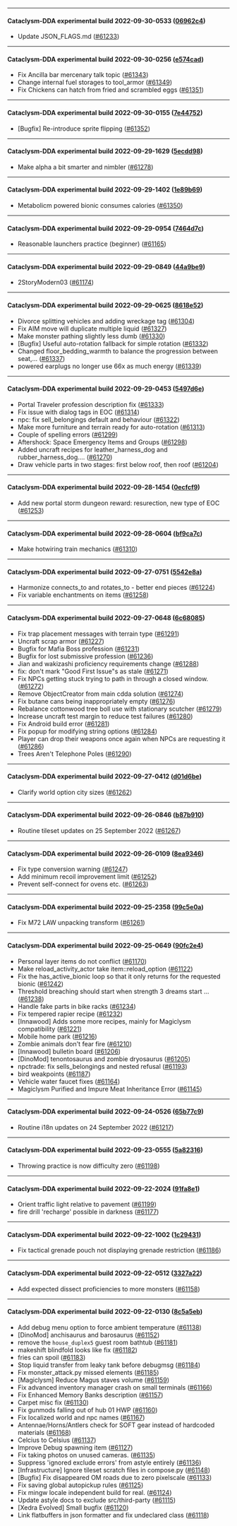 
---

#### Cataclysm-DDA experimental build 2022-09-30-0533 ([06962c4](https://github.com/CleverRaven/Cataclysm-DDA/releases/tag/cdda-experimental-2022-09-30-0533))

* Update JSON_FLAGS.md ([#61233](https://github.com/CleverRaven/Cataclysm-DDA/pull/61233))

---

#### Cataclysm-DDA experimental build 2022-09-30-0256 ([e574cad](https://github.com/CleverRaven/Cataclysm-DDA/releases/tag/cdda-experimental-2022-09-30-0256))

* Fix Ancilla bar mercenary talk topic ([#61343](https://github.com/CleverRaven/Cataclysm-DDA/pull/61343))
* Change internal fuel storages to tool_armor ([#61349](https://github.com/CleverRaven/Cataclysm-DDA/pull/61349))
* Fix Chickens can hatch from fried and scrambled eggs ([#61351](https://github.com/CleverRaven/Cataclysm-DDA/pull/61351))

---

#### Cataclysm-DDA experimental build 2022-09-30-0155 ([7e44752](https://github.com/CleverRaven/Cataclysm-DDA/releases/tag/cdda-experimental-2022-09-30-0155))

* [Bugfix] Re-introduce sprite flipping ([#61352](https://github.com/CleverRaven/Cataclysm-DDA/pull/61352))

---

#### Cataclysm-DDA experimental build 2022-09-29-1629 ([5ecdd98](https://github.com/CleverRaven/Cataclysm-DDA/releases/tag/cdda-experimental-2022-09-29-1629))

* Make alpha a bit smarter and nimbler ([#61278](https://github.com/CleverRaven/Cataclysm-DDA/pull/61278))

---

#### Cataclysm-DDA experimental build 2022-09-29-1402 ([1e89b69](https://github.com/CleverRaven/Cataclysm-DDA/releases/tag/cdda-experimental-2022-09-29-1402))

* Metabolicm powered bionic consumes calories ([#61350](https://github.com/CleverRaven/Cataclysm-DDA/pull/61350))

---

#### Cataclysm-DDA experimental build 2022-09-29-0954 ([7464d7c](https://github.com/CleverRaven/Cataclysm-DDA/releases/tag/cdda-experimental-2022-09-29-0954))

* Reasonable launchers practice (beginner) ([#61165](https://github.com/CleverRaven/Cataclysm-DDA/pull/61165))

---

#### Cataclysm-DDA experimental build 2022-09-29-0849 ([44a9be9](https://github.com/CleverRaven/Cataclysm-DDA/releases/tag/cdda-experimental-2022-09-29-0849))

* 2StoryModern03 ([#61174](https://github.com/CleverRaven/Cataclysm-DDA/pull/61174))

---

#### Cataclysm-DDA experimental build 2022-09-29-0625 ([8618e52](https://github.com/CleverRaven/Cataclysm-DDA/releases/tag/cdda-experimental-2022-09-29-0625))

* Divorce splitting vehicles and adding wreckage tag ([#61304](https://github.com/CleverRaven/Cataclysm-DDA/pull/61304))
* Fix AIM move will duplicate multiple liquid ([#61327](https://github.com/CleverRaven/Cataclysm-DDA/pull/61327))
* Make monster pathing slightly less dumb ([#61330](https://github.com/CleverRaven/Cataclysm-DDA/pull/61330))
* [Bugfix] Useful auto-rotation fallback for simple rotation ([#61332](https://github.com/CleverRaven/Cataclysm-DDA/pull/61332))
* Changed floor_bedding_warmth to balance the progression between seat,… ([#61337](https://github.com/CleverRaven/Cataclysm-DDA/pull/61337))
* powered earplugs no longer use 66x as much energy ([#61339](https://github.com/CleverRaven/Cataclysm-DDA/pull/61339))

---

#### Cataclysm-DDA experimental build 2022-09-29-0453 ([5497d6e](https://github.com/CleverRaven/Cataclysm-DDA/releases/tag/cdda-experimental-2022-09-29-0453))

* Portal Traveler profession description fix ([#61333](https://github.com/CleverRaven/Cataclysm-DDA/pull/61333))
* Fix issue with dialog tags in EOC ([#61314](https://github.com/CleverRaven/Cataclysm-DDA/pull/61314))
* npc: fix sell_belongings default and behaviour ([#61322](https://github.com/CleverRaven/Cataclysm-DDA/pull/61322))
* Make more furniture and terrain ready for auto-rotation ([#61313](https://github.com/CleverRaven/Cataclysm-DDA/pull/61313))
* Couple of spelling errors ([#61299](https://github.com/CleverRaven/Cataclysm-DDA/pull/61299))
* Aftershock: Space Emergency Items and Groups ([#61298](https://github.com/CleverRaven/Cataclysm-DDA/pull/61298))
* Added uncraft recipes for leather_harness_dog and rubber_harness_dog.… ([#61270](https://github.com/CleverRaven/Cataclysm-DDA/pull/61270))
* Draw vehicle parts in two stages: first below roof, then roof ([#61204](https://github.com/CleverRaven/Cataclysm-DDA/pull/61204))

---

#### Cataclysm-DDA experimental build 2022-09-28-1454 ([0ecfcf9](https://github.com/CleverRaven/Cataclysm-DDA/releases/tag/cdda-experimental-2022-09-28-1454))

* Add new portal storm dungeon reward: resurection, new type of EOC ([#61253](https://github.com/CleverRaven/Cataclysm-DDA/pull/61253))

---

#### Cataclysm-DDA experimental build 2022-09-28-0604 ([bf9ca7c](https://github.com/CleverRaven/Cataclysm-DDA/releases/tag/cdda-experimental-2022-09-28-0604))

* Make hotwiring train mechanics ([#61310](https://github.com/CleverRaven/Cataclysm-DDA/pull/61310))

---

#### Cataclysm-DDA experimental build 2022-09-27-0751 ([5542e8a](https://github.com/CleverRaven/Cataclysm-DDA/releases/tag/cdda-experimental-2022-09-27-0751))

* Harmonize connects_to and rotates_to - better end pieces ([#61224](https://github.com/CleverRaven/Cataclysm-DDA/pull/61224))
* Fix variable enchantments on items ([#61258](https://github.com/CleverRaven/Cataclysm-DDA/pull/61258))

---

#### Cataclysm-DDA experimental build 2022-09-27-0648 ([6c68085](https://github.com/CleverRaven/Cataclysm-DDA/releases/tag/cdda-experimental-2022-09-27-0648))

* Fix trap placement messages with terrain type ([#61291](https://github.com/CleverRaven/Cataclysm-DDA/pull/61291))
* Uncraft scrap armor ([#61227](https://github.com/CleverRaven/Cataclysm-DDA/pull/61227))
* Bugfix for Mafia Boss profession ([#61231](https://github.com/CleverRaven/Cataclysm-DDA/pull/61231))
* Bugfix for lost submissive profession ([#61236](https://github.com/CleverRaven/Cataclysm-DDA/pull/61236))
* Jian and wakizashi proficiency requirements change ([#61288](https://github.com/CleverRaven/Cataclysm-DDA/pull/61288))
* fix: don't mark "Good First Issue"s as stale ([#61271](https://github.com/CleverRaven/Cataclysm-DDA/pull/61271))
* Fix NPCs getting stuck trying to path in through a closed window. ([#61272](https://github.com/CleverRaven/Cataclysm-DDA/pull/61272))
* Remove ObjectCreator from main cdda solution ([#61274](https://github.com/CleverRaven/Cataclysm-DDA/pull/61274))
* Fix butane cans being inappropriately empty ([#61276](https://github.com/CleverRaven/Cataclysm-DDA/pull/61276))
* Rebalance cottonwood tree boll use with stationary scutcher ([#61279](https://github.com/CleverRaven/Cataclysm-DDA/pull/61279))
* Increase uncraft test margin to reduce test failures ([#61280](https://github.com/CleverRaven/Cataclysm-DDA/pull/61280))
* Fix Android build error ([#61281](https://github.com/CleverRaven/Cataclysm-DDA/pull/61281))
* Fix popup for modifying string options ([#61284](https://github.com/CleverRaven/Cataclysm-DDA/pull/61284))
* Player can drop their weapons once again when NPCs are requesting it ([#61286](https://github.com/CleverRaven/Cataclysm-DDA/pull/61286))
* Trees Aren't Telephone Poles ([#61290](https://github.com/CleverRaven/Cataclysm-DDA/pull/61290))

---

#### Cataclysm-DDA experimental build 2022-09-27-0412 ([d01d6be](https://github.com/CleverRaven/Cataclysm-DDA/releases/tag/cdda-experimental-2022-09-27-0412))

* Clarify world option city sizes ([#61262](https://github.com/CleverRaven/Cataclysm-DDA/pull/61262))

---

#### Cataclysm-DDA experimental build 2022-09-26-0846 ([b87b910](https://github.com/CleverRaven/Cataclysm-DDA/releases/tag/cdda-experimental-2022-09-26-0846))

* Routine tileset updates on 25 September 2022 ([#61267](https://github.com/CleverRaven/Cataclysm-DDA/pull/61267))

---

#### Cataclysm-DDA experimental build 2022-09-26-0109 ([8ea9346](https://github.com/CleverRaven/Cataclysm-DDA/releases/tag/cdda-experimental-2022-09-26-0109))

* Fix type conversion warning ([#61247](https://github.com/CleverRaven/Cataclysm-DDA/pull/61247))
* Add minimum recoil improvement limit ([#61252](https://github.com/CleverRaven/Cataclysm-DDA/pull/61252))
* Prevent self-connect for ovens etc. ([#61263](https://github.com/CleverRaven/Cataclysm-DDA/pull/61263))

---

#### Cataclysm-DDA experimental build 2022-09-25-2358 ([99c5e0a](https://github.com/CleverRaven/Cataclysm-DDA/releases/tag/cdda-experimental-2022-09-25-2358))

* Fix M72 LAW unpacking transform ([#61261](https://github.com/CleverRaven/Cataclysm-DDA/pull/61261))

---

#### Cataclysm-DDA experimental build 2022-09-25-0649 ([90fc2e4](https://github.com/CleverRaven/Cataclysm-DDA/releases/tag/cdda-experimental-2022-09-25-0649))

* Personal layer items do not conflict ([#61170](https://github.com/CleverRaven/Cataclysm-DDA/pull/61170))
* Make reload_activity_actor take item::reload_option ([#61122](https://github.com/CleverRaven/Cataclysm-DDA/pull/61122))
* Fix the has_active_bionic loop so that it only returns for the requested bionic ([#61242](https://github.com/CleverRaven/Cataclysm-DDA/pull/61242))
* Threshold breaching should start when strength 3 dreams start ... ([#61238](https://github.com/CleverRaven/Cataclysm-DDA/pull/61238))
* Handle fake parts in bike racks ([#61234](https://github.com/CleverRaven/Cataclysm-DDA/pull/61234))
* Fix tempered rapier recipe ([#61232](https://github.com/CleverRaven/Cataclysm-DDA/pull/61232))
* [Innawood] Adds some more recipes, mainly for Magiclysm compatibility  ([#61221](https://github.com/CleverRaven/Cataclysm-DDA/pull/61221))
* Mobile home park ([#61216](https://github.com/CleverRaven/Cataclysm-DDA/pull/61216))
* Zombie animals don't fear fire ([#61210](https://github.com/CleverRaven/Cataclysm-DDA/pull/61210))
* [Innawood] bulletin board ([#61206](https://github.com/CleverRaven/Cataclysm-DDA/pull/61206))
* [DinoMod] tenontosaurus and zombie dryosaurus ([#61205](https://github.com/CleverRaven/Cataclysm-DDA/pull/61205))
* npctrade: fix sells_belongings and nested refusal ([#61193](https://github.com/CleverRaven/Cataclysm-DDA/pull/61193))
* bird weakpoints ([#61187](https://github.com/CleverRaven/Cataclysm-DDA/pull/61187))
* Vehicle water faucet fixes ([#61164](https://github.com/CleverRaven/Cataclysm-DDA/pull/61164))
* Magiclysm Purified and Impure Meat Inheritance Error ([#61145](https://github.com/CleverRaven/Cataclysm-DDA/pull/61145))

---

#### Cataclysm-DDA experimental build 2022-09-24-0526 ([65b77c9](https://github.com/CleverRaven/Cataclysm-DDA/releases/tag/cdda-experimental-2022-09-24-0526))

* Routine i18n updates on 24 September 2022 ([#61217](https://github.com/CleverRaven/Cataclysm-DDA/pull/61217))

---

#### Cataclysm-DDA experimental build 2022-09-23-0555 ([5a82316](https://github.com/CleverRaven/Cataclysm-DDA/releases/tag/cdda-experimental-2022-09-23-0555))

* Throwing practice is now difficulty zero ([#61198](https://github.com/CleverRaven/Cataclysm-DDA/pull/61198))

---

#### Cataclysm-DDA experimental build 2022-09-22-2024 ([91fa8e1](https://github.com/CleverRaven/Cataclysm-DDA/releases/tag/cdda-experimental-2022-09-22-2024))

* Orient traffic light relative to pavement ([#61199](https://github.com/CleverRaven/Cataclysm-DDA/pull/61199))
* fire drill 'recharge' possible in darkness ([#61177](https://github.com/CleverRaven/Cataclysm-DDA/pull/61177))

---

#### Cataclysm-DDA experimental build 2022-09-22-1002 ([1c29431](https://github.com/CleverRaven/Cataclysm-DDA/releases/tag/cdda-experimental-2022-09-22-1002))

* Fix tactical grenade pouch not displaying grenade restriction ([#61186](https://github.com/CleverRaven/Cataclysm-DDA/pull/61186))

---

#### Cataclysm-DDA experimental build 2022-09-22-0512 ([3327a22](https://github.com/CleverRaven/Cataclysm-DDA/releases/tag/cdda-experimental-2022-09-22-0512))

* Add expected dissect proficiencies to more monsters ([#61158](https://github.com/CleverRaven/Cataclysm-DDA/pull/61158))

---

#### Cataclysm-DDA experimental build 2022-09-22-0130 ([8c5a5eb](https://github.com/CleverRaven/Cataclysm-DDA/releases/tag/cdda-experimental-2022-09-22-0130))

* Add debug menu option to force ambient temperature ([#61138](https://github.com/CleverRaven/Cataclysm-DDA/pull/61138))
* [DinoMod] anchisaurus and barosaurus ([#61152](https://github.com/CleverRaven/Cataclysm-DDA/pull/61152))
* remove the `house_duplex5` guest room bathtub ([#61181](https://github.com/CleverRaven/Cataclysm-DDA/pull/61181))
* makeshift blindfold looks like fix ([#61182](https://github.com/CleverRaven/Cataclysm-DDA/pull/61182))
* fries can spoil ([#61183](https://github.com/CleverRaven/Cataclysm-DDA/pull/61183))
* Stop liquid transfer from leaky tank before debugmsg ([#61184](https://github.com/CleverRaven/Cataclysm-DDA/pull/61184))
* Fix monster_attack.py missed elements ([#61185](https://github.com/CleverRaven/Cataclysm-DDA/pull/61185))
* [Magiclysm] Reduce Magus staves volume ([#61159](https://github.com/CleverRaven/Cataclysm-DDA/pull/61159))
* Fix advanced inventory manager crash on small terminals ([#61166](https://github.com/CleverRaven/Cataclysm-DDA/pull/61166))
* Fix Enhanced Memory Banks description ([#61157](https://github.com/CleverRaven/Cataclysm-DDA/pull/61157))
* Carpet misc fix ([#61130](https://github.com/CleverRaven/Cataclysm-DDA/pull/61130))
* Fix gunmods falling out of hub 01 HWP ([#61160](https://github.com/CleverRaven/Cataclysm-DDA/pull/61160))
* Fix localized world and npc names ([#61167](https://github.com/CleverRaven/Cataclysm-DDA/pull/61167))
* Antennae/Horns/Antlers check for SOFT gear instead of hardcoded materials ([#61168](https://github.com/CleverRaven/Cataclysm-DDA/pull/61168))
* Celcius to Celsius ([#61137](https://github.com/CleverRaven/Cataclysm-DDA/pull/61137))
* Improve Debug spawning item ([#61127](https://github.com/CleverRaven/Cataclysm-DDA/pull/61127))
* Fix taking photos on unused cameras. ([#61135](https://github.com/CleverRaven/Cataclysm-DDA/pull/61135))
* Suppress 'ignored exclude errors' from astyle entirely ([#61136](https://github.com/CleverRaven/Cataclysm-DDA/pull/61136))
* [Infrastructure] Ignore tileset scratch files in compose.py ([#61148](https://github.com/CleverRaven/Cataclysm-DDA/pull/61148))
* [Bugfix] Fix disappeared OM roads due to zero pixelscale ([#61133](https://github.com/CleverRaven/Cataclysm-DDA/pull/61133))
* Fix saving global autopickup rules ([#61125](https://github.com/CleverRaven/Cataclysm-DDA/pull/61125))
* Fix mingw locale independent build for real. ([#61124](https://github.com/CleverRaven/Cataclysm-DDA/pull/61124))
* Update astyle docs to exclude src/third-party ([#61115](https://github.com/CleverRaven/Cataclysm-DDA/pull/61115))
* [Xedra Evolved] Small bugfix ([#61120](https://github.com/CleverRaven/Cataclysm-DDA/pull/61120))
* Link flatbuffers in json formatter and fix undeclared class ([#61118](https://github.com/CleverRaven/Cataclysm-DDA/pull/61118))
